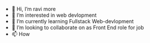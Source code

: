 - 👋 Hi, I’m ravi more
- 👀 I’m interested in web devlopment 
- 🌱 I’m currently learning Fullstack Web-devlopment 
- 💞️ I’m looking to collaborate on as Front End role for job
- 📫 How 

<!---
ravimore0124/ravimore0124 is a ✨ special ✨ repository because its `README.md` (this file) appears on your GitHub profile.
You can click the Preview link to take a look at your changes.
--->
